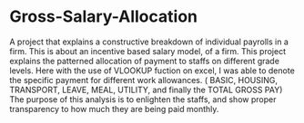 # Gross-Salary-Allocation
A project that explains a constructive breakdown of individual payrolls in a firm.
This is about an incentive based salary model, of a firm. This project explains the patterned allocation of payment to staffs on different grade levels.
Here with the use of VLOOKUP fuction on excel, I was able to denote the specific payment for different work allowances.
( BASIC, HOUSING, TRANSPORT, LEAVE, MEAL, UTILITY, and finally the TOTAL GROSS PAY)
The purpose of this analysis is to enlighten the staffs, and show proper transparency to how much they are being paid monthly.
